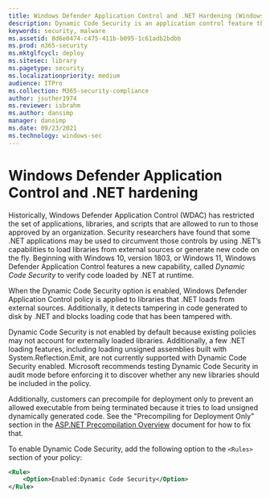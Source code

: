 ```yaml
---
title: Windows Defender Application Control and .NET Hardening (Windows)
description: Dynamic Code Security is an application control feature that can verify code loaded by .NET at runtime.
keywords: security, malware
ms.assetid: 8d6e0474-c475-411b-b095-1c61adb2bdbb
ms.prod: m365-security
ms.mktglfcycl: deploy
ms.sitesec: library
ms.pagetype: security
ms.localizationpriority: medium
audience: ITPro
ms.collection: M365-security-compliance
author: jsuther1974
ms.reviewer: isbrahm
ms.author: dansimp
manager: dansimp
ms.date: 09/23/2021
ms.technology: windows-sec
---
```


# Windows Defender Application Control and .NET hardening 

Historically, Windows Defender Application Control (WDAC) has restricted the set of applications, libraries, and scripts that are allowed to run to those approved by an organization. 
Security researchers have found that some .NET applications may be used to circumvent those controls by using .NET’s capabilities to load libraries from external sources or generate new code on the fly.
Beginning with Windows 10, version 1803, or Windows 11, Windows Defender Application Control features a new capability, called *Dynamic Code Security* to verify code loaded by .NET at runtime.

When the Dynamic Code Security option is enabled, Windows Defender Application Control policy is applied to libraries that .NET loads from external sources. 
Additionally, it detects tampering in code generated to disk by .NET and blocks loading code that has been tampered with. 

Dynamic Code Security is not enabled by default because existing policies may not account for externally loaded libraries. 
Additionally, a few .NET loading features, including loading unsigned assemblies built with System.Reflection.Emit, are not currently supported with Dynamic Code Security enabled. 
Microsoft recommends testing Dynamic Code Security in audit mode before enforcing it to discover whether any new libraries should be included in the policy. 

Additionally, customers can precompile for deployment only to prevent an allowed executable from being terminated because it tries to load unsigned dynamically generated code. See the "Precompiling for Deployment Only" section in the [ASP.NET Precompilation Overview](/aspnet/web-forms/overview/older-versions-getting-started/deploying-web-site-projects/precompiling-your-website-cs) document for how to fix that.

To enable Dynamic Code Security, add the following option to the `<Rules>` section of your policy: 

```xml
<Rule> 
    <Option>Enabled:Dynamic Code Security</Option> 
</Rule>
```